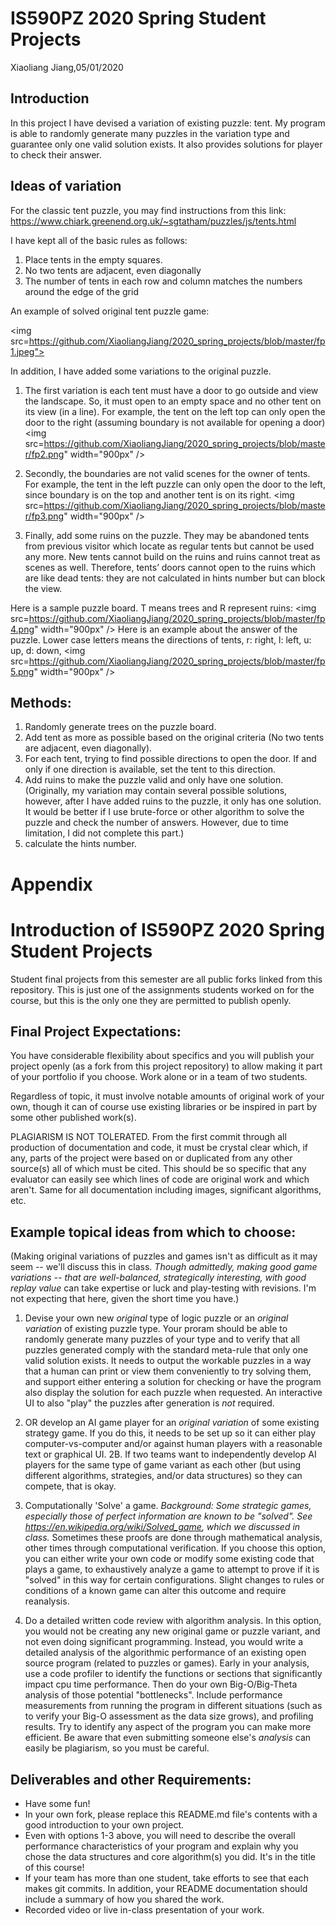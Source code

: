 # IS590PZ 2020 Spring Student Projects
Xiaoliang Jiang,05/01/2020

## Introduction
In this project I have devised a variation of existing puzzle: tent. My program is able to randomly generate many puzzles in the variation type and guarantee only one valid solution exists. It also provides solutions for player to check their answer.

## Ideas of variation
For the classic tent puzzle, you may find instructions from this link: https://www.chiark.greenend.org.uk/~sgtatham/puzzles/js/tents.html

I have kept all of the basic rules as follows:
1. Place tents in the empty squares.
2. No two tents are adjacent, even diagonally
3. The number of tents in each row and column matches the numbers around the edge of the grid

An example of solved original tent puzzle game:

<img src=https://github.com/XiaoliangJiang/2020_spring_projects/blob/master/fp1.jpeg">

In addition, I have added some variations to the original puzzle.
1. The first variation is each tent must have a door to go outside and view the landscape. So, it must open to an empty space and no other tent on its view (in a line). For example, the tent on the left top can only open the door to the right (assuming boundary is not available for opening a door)
<img src=https://github.com/XiaoliangJiang/2020_spring_projects/blob/master/fp2.png" width="900px" />
2. Secondly, the boundaries are not valid scenes for the owner of tents. For example, the tent in the left puzzle can only open the door to the left, since boundary is on the top and another tent is on its right. 
<img src=https://github.com/XiaoliangJiang/2020_spring_projects/blob/master/fp3.png" width="900px" />

3. Finally, add some ruins on the puzzle. They may be abandoned tents from previous visitor which locate as regular tents but cannot be used any more. New tents cannot build on the ruins and ruins cannot treat as scenes as well. Therefore, tents’ doors cannot open to the ruins which are like dead tents: they are not calculated in hints number but can block the view.

Here is a sample puzzle board. T means trees and R represent ruins:
<img src=https://github.com/XiaoliangJiang/2020_spring_projects/blob/master/fp4.png" width="900px" />
Here is an example about the answer of the puzzle. Lower case letters means the directions of tents, r: right, l: left, u: up, d: down,
<img src=https://github.com/XiaoliangJiang/2020_spring_projects/blob/master/fp5.png" width="900px" />
## Methods:
1. Randomly generate trees on the puzzle board.
2. Add tent as more as possible based on the original criteria (No two tents are adjacent, even diagonally). 
3. For each tent, trying to find possible directions to open the door. If and only if one direction is available, set the tent to this direction.
4. Add ruins to make the puzzle valid and only have one solution. (Originally, my variation may contain several possible solutions, however, after I have added ruins to the puzzle, it only has one solution. It would be better if I use brute-force or other algorithm to solve the puzzle and check the number of answers. However, due to time limitation, I did not complete this part.)
5. calculate the hints number.

# Appendix 
# Introduction of IS590PZ 2020 Spring Student Projects
Student final projects from this semester are all public forks linked from this repository.  This is just one of the assignments students worked on for the course, but this is the only one they are permitted to publish openly.

## Final Project Expectations:

You have considerable flexibility about specifics and you will publish your project openly (as a fork from this project repository) to allow making it part of your portfolio if you choose.  Work alone or in a team of two students. 

Regardless of topic, it must involve notable amounts of original work of your own, though it can of course use existing libraries or be inspired in part by some other published work(s). 

PLAGIARISM IS NOT TOLERATED. From the first commit through all production of documentation and code, it must be crystal clear which, if any, parts of the project were based on or duplicated from any other source(s) all of which must be cited.  This should be so specific that any evaluator can easily see which lines of code are original work and which aren't.  Same for all documentation including images, significant algorithms, etc.

## Example topical ideas from which to choose:

(Making original variations of puzzles and games isn't as difficult as it may seem -- we'll discuss this in class. _Though admittedly, making *good* game variations -- that are well-balanced, strategically interesting, with good replay value_ can take expertise or luck and play-testing with revisions.  I'm not expecting that here, given the short time you have.)

1. Devise your own new _original_ type of logic puzzle or an _original variation_ of existing puzzle type. Your proram should be able to randomly generate many puzzles of your type and to verify that all puzzles generated comply with the standard meta-rule that only one valid solution exists. It needs to output the workable puzzles in a way that a human can print or view them conveniently to try solving them, and support either entering a solution for checking or have the program also display the solution for each puzzle when requested. An interactive UI to also "play" the puzzles after generation is *not* required.

2. OR develop an AI game player for an _original variation_ of some existing strategy game.  If you do this, it needs to be set up so it can either play computer-vs-computer and/or against human players with a reasonable text or graphical UI. 2B. If two teams want to independently develop AI players for the same type of game variant as each other (but using different algorithms, strategies, and/or data structures) so they can compete, that is okay.

3. Computationally 'Solve' a game.  _Background: Some strategic games, especially those of perfect information are known to be "solved". See https://en.wikipedia.org/wiki/Solved_game, which we discussed in class._  Sometimes these proofs are done through mathematical analysis, other times through computational verification. If you choose this option, you can either write your own code or modify some existing code that plays a game, to exhaustively analyze a game to attempt to prove if it is "solved" in this way for certain configurations. Slight changes to rules or conditions of a known game can alter this outcome and require reanalysis.

4. Do a detailed written code review with algorithm analysis. In this option, you would not be creating any new original game or puzzle variant, and not even doing significant programming. Instead, you would write a detailed analysis of the algorithmic performance of an existing open source program (related to puzzles or games). Early in your analysis, use a code profiler to identify the functions or sections that significantly impact cpu time performance. Then do your own Big-O/Big-Theta analysis of those potential "bottlenecks". Include performance measurements from running the program in different situations (such as to verify your Big-O assessment as the data size grows), and profiling results. Try to identify any aspect of the program you can make more efficient. Be aware that even submitting someone else's _analysis_ can easily be plagiarism, so you must be careful. 

## Deliverables and other Requirements:

* Have some fun!
* In your own fork, please replace this README.md file's contents with a good introduction to your own project. 
* Even with options 1-3 above, you will need to describe the overall performance characteristics of your program and explain why you chose the data structures and core algorithm(s) you did. It's in the title of this course!
* If your team has more than one student, take efforts to see that each makes git commits. In addition, your README documentation should include a summary of how you shared the work.
* Recorded video or live in-class presentation of your work. 


